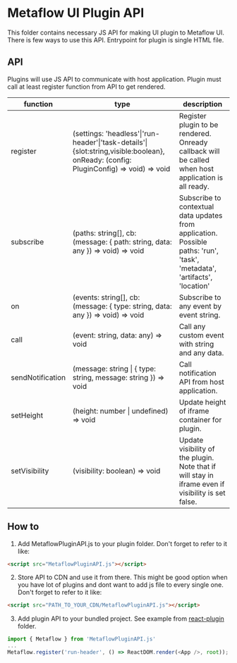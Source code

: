 # Metaflow UI Plugin API

This folder contains necessary JS API for making UI plugin to Metaflow UI. There is few ways to use this API. Entrypoint for plugin is single HTML file.

## API

Plugins will use JS API to communicate with host application. Plugin must call at least register function from API to get rendered.

| function         | type                                                                                                                                 | description                                                                                                               |
| ---------------- | ------------------------------------------------------------------------------------------------------------------------------------ | ------------------------------------------------------------------------------------------------------------------------- |
| register         | (settings: 'headless'\|'run-header'\|'task-details'\|{slot:string,visible:boolean}, onReady: (config: PluginConfig) => void) => void | Register plugin to be rendered. Onready callback will be called when host application is all ready.                       |
| subscribe        | (paths: string[], cb: (message: { path: string, data: any }) => void) => void                                                        | Subscribe to contextual data updates from application. Possible paths: 'run', 'task', 'metadata', 'artifacts', 'location' |
| on               | (events: string[], cb: (message: { type: string, data: any }) => void) => void                                                       | Subscribe to any event by event string.                                                                                   |
| call             | (event: string, data: any) => void                                                                                                   | Call any custom event with string and any data.                                                                           |
| sendNotification | (message: string \| { type: string, message: string }) => void                                                                       | Call notification API from host application.                                                                              |
| setHeight        | (height: number \| undefined) => void                                                                                                | Update height of iframe container for plugin.                                                                             |
| setVisibility    | (visibility: boolean) => void                                                                                                        | Update visibility of the plugin. Note that if will stay in iframe even if visibility is set false.                        |

## How to

1. Add MetaflowPluginAPI.js to your plugin folder. Don't forget to refer to it like:

```html
<script src="MetaflowPluginAPI.js"></script>
```

2. Store API to CDN and use it from there. This might be good option when you have lot of plugins and dont want to add js file to every single one. Don't forget to refer to it like:

```html
<script src="PATH_TO_YOUR_CDN/MetaflowPluginAPI.js"></script>
```

3. Add plugin API to your bundled project. See example from [react-plugin](Examples/react-plugin/package.json) folder.

```js
import { Metaflow } from 'MetaflowPluginAPI.js'
...
Metaflow.register('run-header', () => ReactDOM.render(<App />, root));
```
